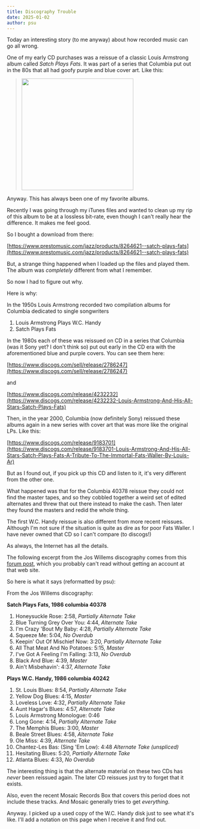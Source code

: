 ```yaml
---
title: Discography Trouble
date: 2025-01-02
author: psu
---
```

Today an interesting story (to me anyway) about how recorded music can go all wrong.

One of my early CD purchases was a reissue of a classic Louis Armstrong album called
_Satch Plays Fats_. It was part of a series that Columbia put out in the 80s that all had
goofy purple and blue cover art. Like this:

> <image src=../images/../images/R-3527030-1518669386-9943.jpg height=300></img>

Anyway. This has always been one of my favorite albums.

Recently I was going through my iTunes files and wanted to clean up my rip of this album
to be at a lossless bit-rate, even though I can't really hear the difference. It makes me
feel good.

So I bought a download from there:

[https://www.prestomusic.com/jazz/products/8264621--satch-plays-fats](https://www.prestomusic.com/jazz/products/8264621--satch-plays-fats)

But, a strange thing happened when I loaded up the files and played them. The album was
_completely_ different from what I remember.

So now I had to figure out why.

Here is why:

In the 1950s Louis Armstrong recorded two compilation albums for Columbia dedicated to single songwriters

1. Louis Armstrong Plays W.C. Handy
2. Satch Plays Fats

In the 1980s each of these was reissued on CD in a series that Columbia (was it Sony yet? I
don't think so) put out early in the CD era with the aforementioned blue and purple
covers. You can see them here:

[https://www.discogs.com/sell/release/2786247](https://www.discogs.com/sell/release/2786247)

and

[https://www.discogs.com/release/4232232](https://www.discogs.com/release/4232232-Louis-Armstrong-And-His-All-Stars-Satch-Plays-Fats)

Then, in the year 2000, Columbia (now definitely Sony) reissued these albums again in a new
series with cover art that was more like the original LPs. Like this:

[https://www.discogs.com/release/9183701](https://www.discogs.com/release/9183701-Louis-Armstrong-And-His-All-Stars-Satch-Plays-Fats-A-Tribute-To-The-Immortal-Fats-Waller-By-Louis-Ar)

But as I found out, if you pick up this CD and listen to it, it's very different from the
other one.

What happened was that for the Columbia 40378 reissue they could not find the master tapes,
and so they cobbled together a weird set of edited alternates and threw that out there
instead to make the cash. Then later they found the masters and redid the whole thing.

The first W.C. Handy reissue is also different from more recent reissues. Although I'm not
sure if the situation is quite as dire as for poor Fats Waller. I have never owned that CD
so I can't compare (to discogs!)

As always, the Internet has all the details.

The following excerpt from the Jos Willems discography comes from this [forum
post](https://www.organissimo.org/forum/topic/79781-satch-plays-fats-alternates/), which
you probably can't read without getting an account at that web site.

So here is what it says (reformatted by psu):

From the Jos Willems discography:

**Satch Plays Fats, 1986 columbia 40378**

1.    Honeysuckle Rose: 2:58,  _Partially Alternate Take_
2.    Blue Turning Grey Over You: 4:44, _Alternate Take_
3.    I'm Crazy 'Bout My Baby: 4:28,  _Partially Alternate Take_
4.    Squeeze Me: 5:04, _No Overdub_
5.    Keepin' Out Of Mischief Now: 3:20,  _Partially Alternate Take_
6.    All That Meat And No Potatoes: 5:15, _Master_
7.    I've Got A Feeling I'm Falling: 3:13, _No Overdub_
8.    Black And Blue: 4:39, _Master_
9.    Ain't Misbehavin': 4:37,  _Alternate Take_

**Plays W.C. Handy, 1986 columbia 40242**

1.    St. Louis Blues:    8:54,  _Partially Alternate Take_
2.    Yellow Dog Blues:   4:15, _Master_
3.    Loveless Love:    4:32,  _Partially Alternate Take_
4.    Aunt Hagar's Blues:    4:57,  _Alternate Take_
5.    Louis Armstrong Monologue: 0:46
6.    Long Gone:   4:14,  _Partially Alternate Take_
7.    The Memphis Blues: 3:00, _Master_
8.    Beale Street Blues:   4:58,  _Alternate Take_
9.    Ole Miss:    4:39,  _Alternate Take_
10.   Chantez-Les Bas: (Sing 'Em Low):   4:48  _Alternate Take (unspliced)_
11.   Hesitating Blues:    5:20,  _Partially Alternate Take_
12.   Atlanta Blues:    4:33, _No Overdub_

The interesting thing is that the alternate material on these two CDs has _never_ been
reissued again. The later CD reissues just try to forget that it exists.

Also, even the recent Mosaic Records Box that covers this period does not include these
tracks. And Mosaic generally tries to get _everything_.

Anyway. I picked up a used copy of the W.C. Handy disk just to see what it's like. I'll
add a notation on this page when I receive it and find out.
